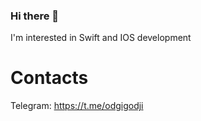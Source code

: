 ### Hi there 👋
I'm interested in Swift and IOS development
# Contacts
Telegram: https://t.me/odgigodji
<!-- Instagram: @nikitaevvv -->

